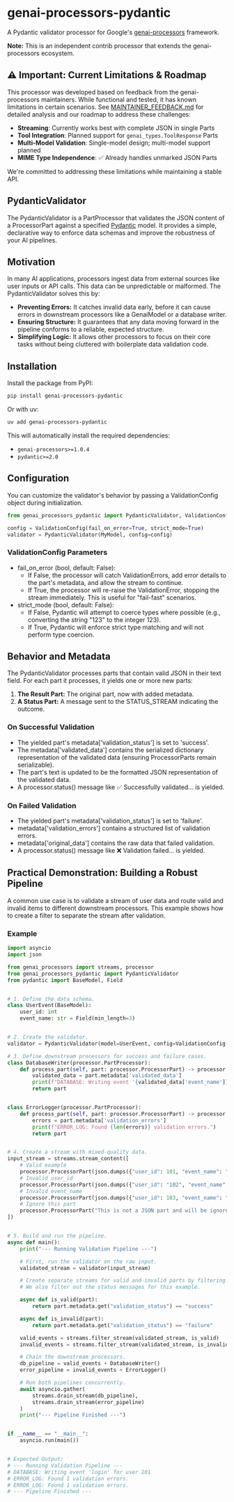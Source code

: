 # genai-processors-pydantic

A Pydantic validator processor for Google's [genai-processors](https://github.com/google-gemini/genai-processors) framework.

**Note:** This is an independent contrib processor that extends the genai-processors ecosystem.

## ⚠️ Important: Current Limitations & Roadmap

This processor was developed based on feedback from the genai-processors maintainers. While functional and tested, it has known limitations in certain scenarios. See [MAINTAINER_FEEDBACK.md](MAINTAINER_FEEDBACK.md) for detailed analysis and our roadmap to address these challenges:

* **Streaming**: Currently works best with complete JSON in single Parts
* **Tool Integration**: Planned support for `genai_types.ToolResponse` Parts
* **Multi-Model Validation**: Single-model design; multi-model support planned
* **MIME Type Independence**: ✅ Already handles unmarked JSON Parts

We're committed to addressing these limitations while maintaining a stable API.

## PydanticValidator

The PydanticValidator is a PartProcessor that validates the JSON content of a ProcessorPart against a specified [Pydantic](https://docs.pydantic.dev/latest/) model. It provides a simple, declarative way to enforce data schemas and improve the robustness of your AI pipelines.

## Motivation

In many AI applications, processors ingest data from external sources like user inputs or API calls. This data can be unpredictable or malformed. The PydanticValidator solves this by:

* **Preventing Errors:** It catches invalid data early, before it can cause errors in downstream processors like a GenaiModel or a database writer.
* **Ensuring Structure:** It guarantees that any data moving forward in the pipeline conforms to a reliable, expected structure.
* **Simplifying Logic:** It allows other processors to focus on their core tasks without being cluttered with boilerplate data validation code.

## Installation

Install the package from PyPI:

```bash
pip install genai-processors-pydantic
```

Or with uv:

```bash
uv add genai-processors-pydantic
```

This will automatically install the required dependencies:

* `genai-processors>=1.0.4`
* `pydantic>=2.0`

## Configuration

You can customize the validator's behavior by passing a ValidationConfig object during initialization.

```python
from genai_processors_pydantic import PydanticValidator, ValidationConfig

config = ValidationConfig(fail_on_error=True, strict_mode=True)
validator = PydanticValidator(MyModel, config=config)
```

### ValidationConfig Parameters

* fail_on_error (bool, default: False):
  * If False, the processor will catch ValidationErrors, add error details to the part's metadata, and allow the stream to continue.
  * If True, the processor will re-raise the ValidationError, stopping the stream immediately. This is useful for "fail-fast" scenarios.
* strict_mode (bool, default: False):
  * If False, Pydantic will attempt to coerce types where possible (e.g., converting the string "123" to the integer 123).
  * If True, Pydantic will enforce strict type matching and will not perform type coercion.

## Behavior and Metadata

The PydanticValidator processes parts that contain valid JSON in their text field. For each part it processes, it yields one or more new parts:

1. **The Result Part:** The original part, now with added metadata.
2. **A Status Part:** A message sent to the STATUS_STREAM indicating the outcome.

### On Successful Validation

* The yielded part's metadata['validation_status'] is set to 'success'.
* The metadata['validated_data'] contains the serialized dictionary representation of the validated data (ensuring ProcessorParts remain serializable).
* The part's text is updated to be the formatted JSON representation of the validated data.
* A processor.status() message like ✅ Successfully validated... is yielded.

### On Failed Validation

* The yielded part's metadata['validation_status'] is set to 'failure'.
* metadata['validation_errors'] contains a structured list of validation errors.
* metadata['original_data'] contains the raw data that failed validation.
* A processor.status() message like ❌ Validation failed... is yielded.

## Practical Demonstration: Building a Robust Pipeline

A common use case is to validate a stream of user data and route valid and invalid items to different downstream processors.
This example shows how to create a filter to separate the stream after validation.

### Example

```python
import asyncio
import json

from genai_processors import streams, processor
from genai_processors_pydantic import PydanticValidator
from pydantic import BaseModel, Field


# 1. Define the data schema.
class UserEvent(BaseModel):
    user_id: int
    event_name: str = Field(min_length=3)


# 2. Create the validator.
validator = PydanticValidator(model=UserEvent, config=ValidationConfig(strict_mode=True))

# 3. Define downstream processors for success and failure cases.
class DatabaseWriter(processor.PartProcessor):
    def process_part(self, part: processor.ProcessorPart) -> processor.ProcessorPart:
        validated_data = part.metadata['validated_data']
        print(f"DATABASE: Writing event '{validated_data['event_name']}' for user {validated_data['user_id']}")
        return part


class ErrorLogger(processor.PartProcessor):
    def process_part(self, part: processor.ProcessorPart) -> processor.ProcessorPart:
        errors = part.metadata['validation_errors']
        print(f"ERROR_LOG: Found {len(errors)} validation errors.")
        return part


# 4. Create a stream with mixed-quality data.
input_stream = streams.stream_content([
    # Valid example
    processor.ProcessorPart(json.dumps({"user_id": 101, "event_name": "login"})),
    # Invalid user_id
    processor.ProcessorPart(json.dumps({"user_id": "102", "event_name": "logout"})),
    # Invalid event_name
    processor.ProcessorPart(json.dumps({"user_id": 103, "event_name": "up"})),
    # Ignore this part
    processor.ProcessorPart("This is not a JSON part and will be ignored."),
])


# 5. Build and run the pipeline.
async def main():
    print("--- Running Validation Pipeline ---")

    # First, run the validator on the raw input.
    validated_stream = validator(input_stream)

    # Create separate streams for valid and invalid parts by filtering the metadata.
    # We also filter out the status messages for this example.

    async def is_valid(part):
        return part.metadata.get("validation_status") == "success"

    async def is_invalid(part):
        return part.metadata.get("validation_status") == "failure"

    valid_events = streams.filter_stream(validated_stream, is_valid)
    invalid_events = streams.filter_stream(validated_stream, is_invalid)

    # Chain the downstream processors.
    db_pipeline = valid_events + DatabaseWriter()
    error_pipeline = invalid_events + ErrorLogger()

    # Run both pipelines concurrently.
    await asyncio.gather(
        streams.drain_stream(db_pipeline),
        streams.drain_stream(error_pipeline)
    )
    print("--- Pipeline Finished ---")


if __name__ == "__main__":
    asyncio.run(main())


# Expected Output:
# --- Running Validation Pipeline ---
# DATABASE: Writing event 'login' for user 101
# ERROR_LOG: Found 1 validation errors.
# ERROR_LOG: Found 1 validation errors.
# --- Pipeline Finished ---
```
